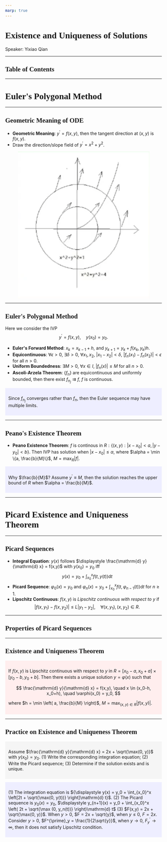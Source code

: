 ```yaml
---
marp: true
---
```

<style>
  section {
    font-family: 'LXGW Bright';
  }

  h1, h2, h3 {
    font-family: 'LXGW Bright';
  }
</style>
<style>
img[alt~="center"] {
  display: block;
  margin: 0 auto;
}
</style>
<style>
.question {
  background-color: #f5f5f5;
  padding: 10px;
  margin: 10px 0;
  text-align: left;
}
.note {
  background-color: #eef;
  padding: 10px;
  margin: 10px 0;
  text-align: left;
}
.trick {
  background-color: #fee;
  padding: 10px;
  margin: 10px 0;
  text-align: left;
}
</style>

# Existence and Uniqueness of Solutions

Speaker: Yixiao Qian

---

## Table of Contents

---

# Euler's Polygonal Method

---

## Geometric Meaning of ODE

- **Geometric Meaning**: $y^{\prime} = f(x,y)$, then the tangent direction at $(x, y)$ is $f(x,y)$.
- Draw the direction/slope field of $y^{\prime} = x^2 + y^2$.

![center](assets/image.png)

---

## Euler's Polygonal Method

Here we consider the IVP
$$ y^{\prime} = f(x,y), \quad y(x_0) = y_0. $$

- **Euler's Forward Method**: $x_k = x_{k-1} + h$, and $y_{k+1} = y_k + f(x_k, y_k)h$.
- **Equicontinuous**: $\forall \epsilon > 0$, $\exists \delta > 0$, $\forall x_1, x_2$, $|x_1 - x_2| < \delta$, $|f_n(x_1) - f_n(x_2)| < \epsilon$ for all $n > 0$.
- **Uniform Boundedness**: $\exists M > 0$, $\forall x \in I$, $|f_n(x)| \leq M$ for all $n > 0$.
- **Ascoli-Arzela Theorem**: $\{f_n\}$ are equicontinuous and uniformly bounded, then there exist $f_{n_j} \rightrightarrows f$, $f$ is continuous.

<div class=note>

Since $f_{n_j}$ converges rather than $f_n$, then the Euler sequence may have multiple limits.

</div>

---

## Peano's Existence Theorem

- **Peano Existence Theorem**: $f$ is continous in $R: \{(x,y): |x-x_0| < a, |y-y_0| < b\}$. Then IVP has solution when $|x-x_0| \leq \alpha$, where $\alpha = \min \{a, \frac{b}{M}\}$, $M = \max_R |f|$.

<div class=note>

Why $\frac{b}{M}$? Assume $y^{\prime} \equiv M$, then the solution reaches the upper bound of $R$ when $\alpha = \frac{b}{M}$.

</div>


---


# Picard Existence and Uniqueness Theorem

---

## Picard Sequences

- **Integral Equation**: $y(x)$ follows $\displaystyle \frac{\mathrm{d} y}{\mathrm{d} x} = f(x,y)$ with $y(x_0) = y_0$ iff
$$ y(x) = y_0 + \int_{x_0}^x f(t,y(t))\mathrm{d} t $$
- **Picard Sequence**: $\varphi_0(x) = y_0$ and $\displaystyle \varphi_n(x) = y_0 + \int_{x_0}^x f(t, \varphi_{n-1}(t))\mathrm{d} t$ for $n \geq 1$.
- **Lipschitz Continuous**: $f(x,y)$ is *Lipschitz continuous with respect to $y$* if
$$ |f(x,y_1) - f(x,y_2)| \leq L |y_1 - y_2|, \quad \forall (x,y_1),(x,y_2) \in R.$$

---

## Properties of Picard Sequences

---

## Existence and Uniqueness Theorem

<div class=trick>

If $f(x,y)$ is Lipschitz continuous with respect to $y$ in $R = [x_0-a,x_0+a] \times [y_0-b,y_0+b]$. Then there exists a unique solution $y = \varphi(x)$ such that

$$ \frac{\mathrm{d} y}{\mathrm{d} x} = f(x,y), \quad x \in (x_0-h, x_0+h), \quad \varphi(x_0) = y_0, $$

where $h = \min \left( a, \frac{b}{M} \right)$, $M = \max_{(x,y) \in R} |f(x,y)|$.

</div>

---

## Practice on Existence and Uniqueness Theorem

<div class=question>

Assume $\frac{\mathrm{d} y}{\mathrm{d} x} = 2x + \sqrt{\max(0, y)}$ with $y(x_0) = y_0$.
(1) Write the corresponding integration equation;
(2) Write the Picard sequence;
(3) Determine if the solution exists and is unique.

</div>

<div class=note>

(1) The integration equation is ${\displaystyle y(x) = y_0 + \int_{x_0}^x \left[2t + \sqrt{\max(0, y(t))} \right]\mathrm{d} t}$.
(2) The Picard sequence is $y_0(x) = y_0$, $\displaystyle y_{n+1}(x) = y_0 + \int_{x_0}^x \left( 2t + \sqrt{\max (0, y_n(t))} \right)\mathrm{d} t$
(3) $F(x,y) = 2x + \sqrt{\max(0, y)}$. When $y > 0$, $F = 2x + \sqrt{y}$, when $y \leq 0$, $F = 2x$. Consider $y > 0$, $F^{\prime}_y = \frac{1}{2\sqrt{y}}$, when $y \rightarrow 0$, $F^{\prime}_y \rightarrow \infty$, then it does not satisfy Lipschitz condition.

</div>
